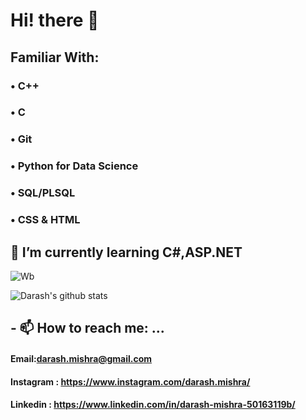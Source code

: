# Hi! there 👋

## Familiar With: 
### •	C++
### •	C
### •	Git
### •	Python for Data Science
### •	SQL/PLSQL
### •	CSS & HTML

## 🌱 I’m currently learning C#,ASP.NET

![Wb](https://user-images.githubusercontent.com/107783346/174466173-34b523d6-52f5-4486-9875-a5fa3575bf95.gif)

![Darash's github stats](https://github-readme-stats.vercel.app/api?username=DM1ShRa)
## - 📫 How to reach me: ...
#### Email:darash.mishra@gmail.com
#### Instagram : https://www.instagram.com/darash.mishra/
#### Linkedin : https://www.linkedin.com/in/darash-mishra-50163119b/

